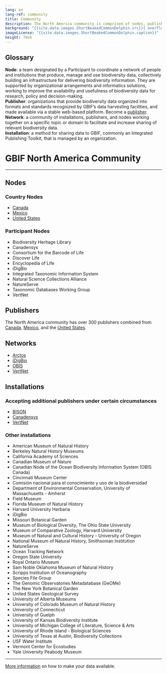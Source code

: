 ```yaml
---
lang: en
lang-ref: community
title: Community
description: The North America community is comprised of nodes, publishers, installations, and networks working together to manage and use biodiversity data.
background: "{{site.data.images.ShortBeakedCommonDolphin.src}}{ overflow: hidden; padding-top: -20px; }"
imageLicense: "{{site.data.images.ShortBeakedCommonDolphin.caption}}"
height: 70vh
---
```


## Glossary
**Node**: a team designated by a Participant to coordinate a network of people and institutions that produce, manage and use biodiversity data, collectively building an infrastructure for delivering biodiversity information. They are supported by organizational arrangements and informatics solutions, working to improve the availability and usefulness of biodiversity data for research, policy and decision-making.   
**Publisher**: organizations that provide biodiversity data organized into formats and standards recognized by GBIF’s data harvesting facilities, and made available via a stable web-based platform. Become a [publisher](https://www.gbif.org/become-a-publisher).   
**Network**: a community of installations, publishers, and nodes working together on a specific topic or domain to facilitate and increase sharing of relevant biodiversity data.    
**Installation**: a method for sharing data to GBIF, commonly an Integrated Publishing Toolkit, that is managed by an organization.    
   

# GBIF North America Community
------------------------------
## Nodes
### Country Nodes
- [Canada](https://www.gbif.org/country/CA/summary)
- [Mexico](https://www.gbif.org/country/MX/summary)
- [United States](https://www.gbif.org/country/US/summary)

### Participant Nodes
- Biodiversity Heritage Library
- Canadensys
- Consortium for the Barcode of Life
- Discover Life
- Encyclopedia of Life
- iDigBio
- Integrated Taxonomic Information System
- Natural Science Collections Alliance
- NatureServe
- Taxonomic Databases Working Group
- VertNet

## Publishers
The North America community has over 300 publishers combined from [Canada](https://www.gbif.org/publisher/search?country=CA), [Mexico](https://www.gbif.org/publisher/search?country=MX), and the [United States](https://www.gbif.org/publisher/search?country=US).

## Networks
- [Arctos](https://www.gbif.org/network/1f2c0cbe-40df-43f6-ba07-e76133e78c31)
- [iDigBio](https://www.idigbio.org/)
- [OBIS](https://www.gbif.org/network/2b7c7b4f-4d4f-40d3-94de-c28b6fa054a6)
- [VertNet](http://www.vertnet.org/)

## Installations
### Accepting additional publishers under certain circumstances
- [BISON](https://bison.usgs.gov/ipt/)
- [Canadensys](http://data.canadensys.net/ipt/)
- [VertNet](http://ipt.vertnet.org:8080/ipt/)

### Other installations
- American Museum of Natural History
- Berkeley Natural History Museums
- California Academy of Sciences
- Canadian Museum of Nature
- Canadian Node of the Ocean Biodiversity Information System (OBIS Canada)
- Cincinnati Museum Center
- Comisión nacional para el conocimiento y uso de la biodiversidad
- Department of Environmental Conservation, University of Massachusetts - Amherst
- Field Museum
- Florida Museum of Natural History
- Harvard University Herbaria
- iDigBio
- Missouri Botanical Garden
- Museum of Biological Diversity, The Ohio State University
- Museum of Comparative Zoology, Harvard University
- Museum of Natural and Cultural History - University of Oregon
- National Museum of Natural History, Smithsonian Institution
- NatureServe
- Ocean Tracking Network
- Oregon State University
- Royal Ontario Museum
- Sam Noble Oklahoma Museum of Natural History
- Scripps Institution of Oceanography
- Species File Group
- The Genomic Observatories Metadatabase (GeOMe)
- The New York Botanical Garden
- United States Geological Survey
- University of Alberta Museums
- University of Colorado Museum of Natural History
- University of Connecticut
- University of Guelph
- University of Kansas Biodiversity Institute
- University of Michigan College of Literature, Science & Arts
- University of Rhode Island - Biological Sciences
- University of Texas at Austin, Biodiversity Collections
- USF Water Institute
- Vermont Center for Ecostudies
- Yale University Peabody Museum

------
[More information](https://data-blog.gbif.org/post/installations-and-hosting-solutions-explained/) on how to make your data available.
